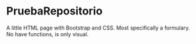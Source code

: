 # PruebaRepositorio
A little HTML page with Bootstrap and CSS. Most specifically a formulary. No have functions, is only visual.  
